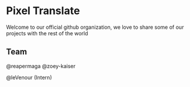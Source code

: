 # Pixel Translate
Welcome to our official github organization, we love to share some of our projects with the rest of the world

## Team

@reapermaga
@zoey-kaiser

@leVenour (Intern)
